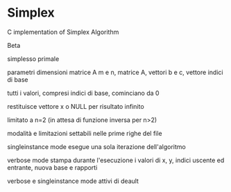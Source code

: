Simplex
=======

C implementation of Simplex Algorithm

Beta

simplesso primale

parametri dimensioni matrice A m e n, matrice A, vettori b e c, vettore indici di base

tutti i valori, compresi indici di base, cominciano da 0

restituisce vettore x o NULL per risultato infinito

limitato a n=2 (in attesa di funzione inversa per n>2)

modalità e limitazioni settabili nelle prime righe del file

singleinstance mode esegue una sola iterazione dell'algoritmo

verbose mode stampa durante l'esecuzione i valori di x, y, indici uscente ed entrante, nuova base e rapporti

verbose  e singleinstance mode attivi di deault
